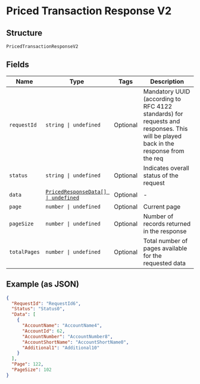 
# Priced Transaction Response V2

## Structure

`PricedTransactionResponseV2`

## Fields

| Name | Type | Tags | Description |
|  --- | --- | --- | --- |
| `requestId` | `string \| undefined` | Optional | Mandatory UUID (according to RFC 4122 standards) for requests and responses. This will be played back in the response from the req |
| `status` | `string \| undefined` | Optional | Indicates overall status of the request |
| `data` | [`PricedResponseData[] \| undefined`](../../doc/models/priced-response-data.md) | Optional | - |
| `page` | `number \| undefined` | Optional | Current page |
| `pageSize` | `number \| undefined` | Optional | Number of records returned in the response |
| `totalPages` | `number \| undefined` | Optional | Total number of pages available for the requested data |

## Example (as JSON)

```json
{
  "RequestId": "RequestId6",
  "Status": "Status0",
  "Data": [
    {
      "AccountName": "AccountName4",
      "AccountId": 62,
      "AccountNumber": "AccountNumber8",
      "AccountShortName": "AccountShortName0",
      "Additional1": "Additional10"
    }
  ],
  "Page": 122,
  "PageSize": 102
}
```

